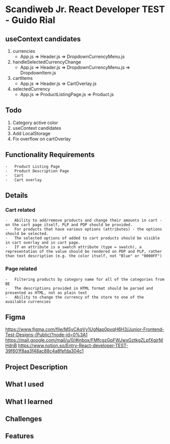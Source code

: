 # Scandiweb Jr. React Developer TEST - Guido Rial

## useContext candidates

1. currencies
    - App.js => Header.js => DropdownCurrencyMenu.js
2. handleSelectedCurrencyChange
    - App.js => Header.js => DropdownCurrencyMenu.js => DropdownItem.js
3. cartItems
    - App.js => Header.js => CartOverlay.js
4. selectedCurrency
    - App.js => ProductListingPage.js => Product.js

## Todo

1. Category active color
2. useContext candidates
4. Add LocalStorage
5. Fix overflow on cartOverlay

## Functionality Requirements

    -   Product Listing Page
    -   Product Description Page
    -   Cart
    -   Cart overlay

## Details

### Cart related

    -   Ability to add/remove products and change their amounts in cart - on the cart page itself, PLP and PDP should be provided.
    -   For products that have various options (attributes) - the options should be selected.
    -   The selected options of added to cart products should be visible in cart overlay and in cart page.
    -   If an attribute is a swatch attribute (type = swatch), a representation of the value should be rendered on PDP and PLP, rather than text description (e.g. the color itself, not "Blue" or "0000FF")

### Page related

    -   Filtering products by category name for all of the categories from BE
    -   The descriptions provided in HTML format should be parsed and presented as HTML, not as plain text
    -   Ability to change the currency of the store to one of the available currencies

## Figma

https://www.figma.com/file/MSyCAqVy1UgNap0pvqH6H3/Junior-Frontend-Test-Designs-(Public)?node-id=0%3A1
https://mail.google.com/mail/u/0/#inbox/FMfcgzGpFWJwxGztkgZLpfXgjrNlHdnB
https://www.notion.so/Entry-React-developer-TEST-39f601f8aa3f48ac88c4a8fefda304c1

## Project Description

## What I used

## What I learned

## Challenges

## Features
